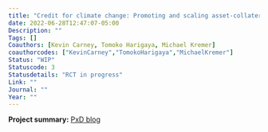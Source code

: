 ```yaml
---
title: "Credit for climate change: Promoting and scaling asset-collateralized loans for water tanks"
date: 2022-06-28T12:47:07-05:00
Description: ""
Tags: []
Coauthors: [Kevin Carney, Tomoko Harigaya, Michael Kremer]
coauthorcodes: ["KevinCarney","TomokoHarigaya","MichaelKremer"]
Status: "WIP"
Statuscode: 3
Statusdetails: "RCT in progress"
Link: ""
Journal: ""
Year: ""
---
```

**Project summary:** [PxD blog](https://precisiondev.org/innovative-financing-to-bring-clean-water-to-drought-stricken-kenyan-dairy-farmers/)